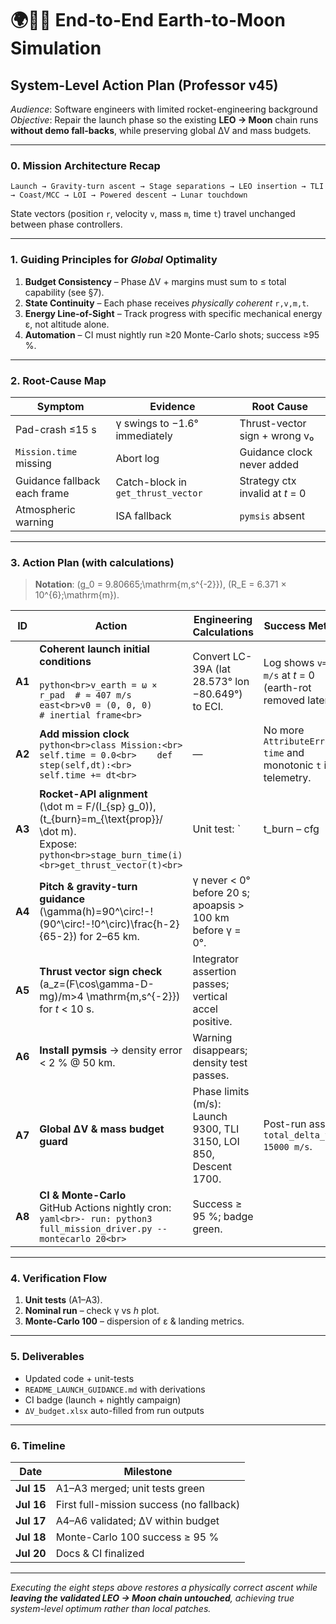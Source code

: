 # 🌍🚀🌙 End-to-End Earth-to-Moon Simulation  
## System-Level Action Plan (Professor v45)

*Audience*: Software engineers with limited rocket-engineering background  
*Objective*: Repair the launch phase so the existing **LEO → Moon** chain runs **without demo fall-backs**, while preserving global ΔV and mass budgets.

---

### 0. Mission Architecture Recap
```
Launch → Gravity-turn ascent → Stage separations → LEO insertion → TLI → Coast/MCC → LOI → Powered descent → Lunar touchdown
```
State vectors (position `r`, velocity `v`, mass `m`, time `t`) travel unchanged between phase controllers.

---

### 1. Guiding Principles for *Global* Optimality
1. **Budget Consistency** – Phase ΔV + margins must sum to ≤ total capability (see §7).  
2. **State Continuity** – Each phase receives *physically coherent* `r,v,m,t`.  
3. **Energy Line-of-Sight** – Track progress with specific mechanical energy ε, not altitude alone.  
4. **Automation** – CI must nightly run ≥20 Monte-Carlo shots; success ≥95 %.

---

### 2. Root-Cause Map
| Symptom | Evidence | Root Cause |
|---|---|---|
| Pad-crash ≤15 s | γ swings to −1.6° immediately | Thrust-vector sign + wrong v₀ |
| `Mission.time` missing | Abort log | Guidance clock never added |
| Guidance fallback each frame | Catch-block in `get_thrust_vector` | Strategy ctx invalid at *t* = 0 |
| Atmospheric warning | ISA fallback | `pymsis` absent |

---

### 3. Action Plan (with calculations)

> **Notation**: \(g_0 = 9.80665\;\mathrm{m\,s^{-2}}\), \(R_E = 6.371 × 10^{6}\;\mathrm{m}\).

| ID | Action | Engineering Calculations | Success Metric |
|---|---|---|---|
| **A1** | **Coherent launch initial conditions**<br><br>```python<br>v_earth = ω × r_pad  # ≈ 407 m/s east<br>v0 = (0, 0, 0)       # inertial frame<br>``` | Convert LC-39A (lat 28.573° lon −80.649°) to ECI. | Log shows `v=0 m/s` at *t* = 0 (earth-rot removed later). |
| **A2** | **Add mission clock**<br>```python<br>class Mission:<br>    self.time = 0.0<br>    def step(self,dt):<br>        self.time += dt<br>``` | — | No more `AttributeError: time` and monotonic `t` in telemetry. |
| **A3** | **Rocket-API alignment**<br>\(\dot m = F/(I_{sp} g_0)\), \(t_{burn}=m_{\text{prop}}/ \dot m\).<br>Expose:<br>```python<br>stage_burn_time(i)<br>get_thrust_vector(t)<br>``` | Unit test: `|t_burn – cfg| < 0.5 s`. |
| **A4** | **Pitch & gravity-turn guidance**<br>\(\gamma(h)=90^\circ\!-\!(90^\circ\!-\!0^\circ)\frac{h-2}{65-2}\) for 2–65 km. | γ never < 0° before 20 s; apoapsis > 100 km before γ = 0°. |
| **A5** | **Thrust vector sign check**<br>\(a_z=(F\cos\gamma-D-mg)/m>4 \mathrm{m\,s^{-2}}\) for *t* < 10 s. | Integrator assertion passes; vertical accel positive. |
| **A6** | **Install pymsis** → density error < 2 % @ 50 km. | Warning disappears; density test passes. |
| **A7** | **Global ΔV & mass budget guard**<br>| Phase limits (m/s): Launch 9300, TLI 3150, LOI 850, Descent 1700. | Post-run assert `total_delta_v ≤ 15000 m/s`. |
| **A8** | **CI & Monte-Carlo**<br>GitHub Actions nightly cron:<br>```yaml<br>- run: python3 full_mission_driver.py --montecarlo 20<br>``` | Success ≥ 95 %; badge green. |

---

### 4. Verification Flow
1. **Unit tests** (A1–A3).  
2. **Nominal run** – check γ vs *h* plot.  
3. **Monte-Carlo 100** – dispersion of ε & landing metrics.  

---

### 5. Deliverables
- Updated code + unit-tests  
- `README_LAUNCH_GUIDANCE.md` with derivations  
- CI badge (launch + nightly campaign)  
- `ΔV_budget.xlsx` auto-filled from run outputs  

---

### 6. Timeline
| Date | Milestone |
|---|---|
| **Jul 15** | A1–A3 merged; unit tests green |
| **Jul 16** | First full-mission success (no fallback) |
| **Jul 17** | A4–A6 validated; ΔV within budget |
| **Jul 18** | Monte-Carlo 100 success ≥ 95 % |
| **Jul 20** | Docs & CI finalized |

---

*Executing the eight steps above restores a physically correct ascent while **leaving the validated LEO → Moon chain untouched**, achieving true system-level optimum rather than local patches.*
